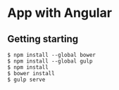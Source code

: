 # App with Angular

## Getting starting

```
$ npm install --global bower
$ npm install --global gulp
$ npm install
$ bower install
$ gulp serve
```

